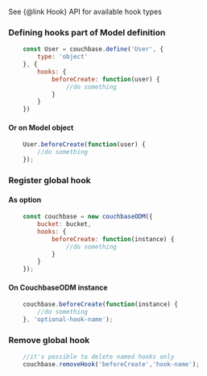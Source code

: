 See {@link Hook} API for available hook types

### Defining hooks part of Model definition

````javascript
    const User = couchbase.define('User', {
        type: 'object'
    }, {
        hooks: {
            beforeCreate: function(user) {
                //do something
            }
        }
    })
````

#### Or on Model object

````javascript
    User.beforeCreate(function(user) {
        //do something
    });
````

### Register global hook

#### As option

````javascript
    const couchbase = new couchbaseODM({
        bucket: bucket,
        hooks: {
            beforeCreate: function(instance) {
                //do something
            }
        }
    });
````

#### On CouchbaseODM instance
````javascript
    couchbase.beforeCreate(function(instance) {
        //do something
    }, 'optional-hook-name');
````

### Remove global hook

````javascript
    //it's possible to delete named hooks only
    couchbase.removeHook('beforeCreate','hook-name');
````
